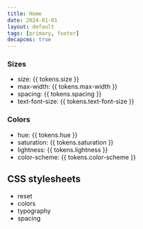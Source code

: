 ```yaml
---
title: Home
date: 2024-01-01
layout: default
tags: [primary, footer]
decapcms: true
---
```

### Sizes
- size: {{ tokens.size }}
- max-width: {{ tokens.max-width }}
- spacing: {{ tokens.spacing }}
- text-font-size: {{ tokens.text-font-size }}

### Colors
- hue: {{ tokens.hue }}
- saturation: {{ tokens.saturation }}
- lightness: {{ tokens.lightness }}
- color-scheme: {{ tokens.color-scheme }}

## CSS stylesheets
- reset
- colors
- typography
- spacing